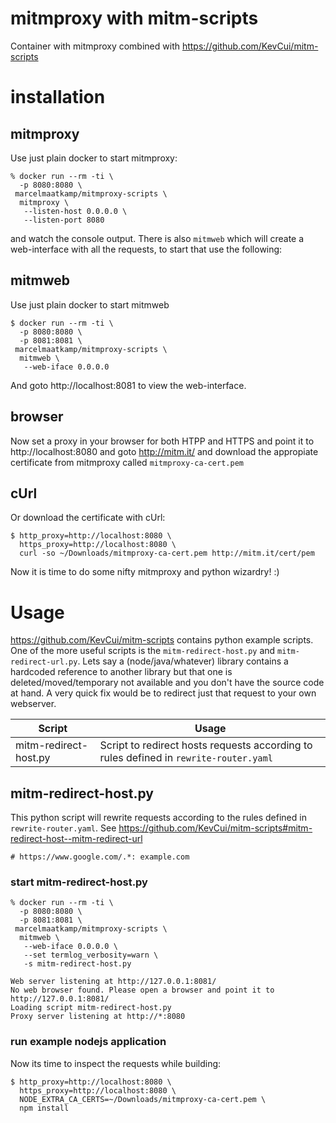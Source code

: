 # mitmproxy with mitm-scripts
Container with mitmproxy combined with https://github.com/KevCui/mitm-scripts 

# installation

## mitmproxy

Use just plain docker to start mitmproxy:
```
% docker run --rm -ti \
  -p 8080:8080 \
 marcelmaatkamp/mitmproxy-scripts \
  mitmproxy \
   --listen-host 0.0.0.0 \
   --listen-port 8080
```
and watch the console output. There is also `mitmweb` which will create a web-interface with all the requests, to start that use the following:

## mitmweb
Use just plain docker to start mitmweb
```
$ docker run --rm -ti \
  -p 8080:8080 \
  -p 8081:8081 \
 marcelmaatkamp/mitmproxy-scripts \
  mitmweb \
   --web-iface 0.0.0.0 
```
And goto http://localhost:8081 to view the web-interface.

## browser
Now set a proxy in your browser for both HTPP and HTTPS and point it to http://localhost:8080 and goto http://mitm.it/ and download the appropiate certificate from mitmproxy called `mitmproxy-ca-cert.pem`

## cUrl
Or download the certificate with cUrl: 
```
$ http_proxy=http://localhost:8080 \
  https_proxy=http://localhost:8080 \
  curl -so ~/Downloads/mitmproxy-ca-cert.pem http://mitm.it/cert/pem
```
Now it is time to do some nifty mitmproxy and python wizardry! :)

# Usage
https://github.com/KevCui/mitm-scripts contains python example scripts. One of the more useful scripts is the `mitm-redirect-host.py` and `mitm-redirect-url.py`. Lets say a (node/java/whatever) library contains a hardcoded reference to another library but that one is deleted/moved/temporary not available and you don't have the source code at hand. A very quick fix would be to redirect just that request to your own webserver.

| Script | Usage |
| -- | -- |
| mitm-redirect-host.py | Script to redirect hosts requests according to rules defined in `rewrite-router.yaml` |

## mitm-redirect-host.py
This python script will rewrite requests according to the rules defined in `rewrite-router.yaml`. See https://github.com/KevCui/mitm-scripts#mitm-redirect-host--mitm-redirect-url

```
# https://www.google.com/.*: example.com
```

### start mitm-redirect-host.py
```
% docker run --rm -ti \
  -p 8080:8080 \
  -p 8081:8081 \
 marcelmaatkamp/mitmproxy-scripts \
  mitmweb \
   --web-iface 0.0.0.0 \
   --set termlog_verbosity=warn \
   -s mitm-redirect-host.py
 
Web server listening at http://127.0.0.1:8081/
No web browser found. Please open a browser and point it to http://127.0.0.1:8081/
Loading script mitm-redirect-host.py
Proxy server listening at http://*:8080
```

### run example nodejs application
Now its time to inspect the requests while building:
```
$ http_proxy=http://localhost:8080 \
  https_proxy=http://localhost:8080 \
  NODE_EXTRA_CA_CERTS=~/Downloads/mitmproxy-ca-cert.pem \
  npm install
```

